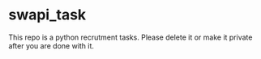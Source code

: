 # swapi_task
This repo is a python recrutment tasks. Please delete it or make it private after you are done with it. 
